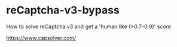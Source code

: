 # reCaptcha-v3-bypass
How to solve reCaptcha v3 and get a 'human like (>0.7–0.9)' score

https://www.capsolver.com/




